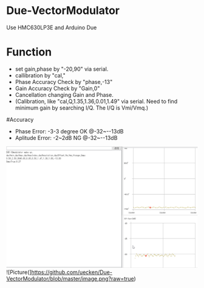 # Due-VectorModulator
Use HMC630LP3E and Arduino Due

# Function
- set gain,phase by "-20,90" via serial.
- callibration by "cal,"
- Phase Accuracy Check by "phase,-13"
- Gain Accuracy Check by "Gain,0"
- Cancellation changing Gain and Phase.
- (Calibration, like  "cal,Q,1.35,1.36,0.01,1.49" via serial. 
  Need to find minimum gain by searching I/Q. The I/Q is Vmi/Vmq.)

#Accuracy
- Phase Error: -3-3 degree OK @-32~--13dB
- Aplitude Error: -2~2dB  NG @-32~--13dB

![image](https://github.com/uecken/Due-VectorModulator/blob/master/Due-Modulator.gif?raw=true)
![Picture(]https://github.com/uecken/Due-VectorModulator/blob/master/image.png?raw=true)
